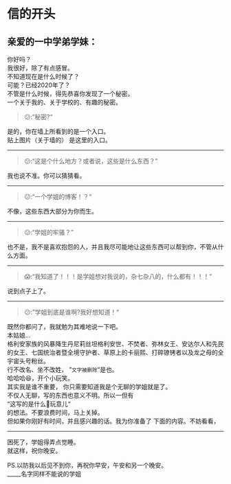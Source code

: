 # 信的开头
## 亲爱的一中学弟学妹：
  你好吗？  
  我很好，除了有点感冒。  
  不知道现在是什么时候了？  
  可能？已经2020年了？  
  不管是什么时候，得先恭喜你发现了一个秘密。  
一个关于我的、关于学校的、有趣的秘密。

>:confused::“秘密?“  

  是的，你在墙上所看到的是一个入口。  
贴上图片（关于墙的）  是这里的入口。
___
>:confused::“这是个什么地方？或者说，这些是什么东西？”

  我也说不准。你可以猜猜看。
___    
>:confused::“一个学姐的博客！？“  

  不像，这些东西大部分为你而生。  
___    
>:confused::“学姐的牢骚？”  

  也不是，我不是喜欢抱怨的人，并且我尽可能地让这些东西可以帮到你，不管从什么方面。  
___    
>:scream::“我知道了！！！是学姐想对我说的，杂七杂八的，什么都有！！！”  

  说到点子上了。  
___
>:confused::”学姐到底是谁啊?我好想知道！“

  既然你都问了，我就勉为其难地说一下吧。  
  本姑娘…  
格利安家族的风暴降生丹尼莉丝坦格利安世、不焚者、弥林女王、安达尔人和先民的女王、七国统治者暨全境守护者、草原上的卡丽熙、打碎镣铐者以及龙之母的全宇宙头号粉丝。  
  行不改名、坐不改姓， 
”`文字被删除`“是也。  
哈哈哈:laughing:，开个小玩笑。  
  其实我是谁不重要，
你只需要知道我是个无聊的学姐就是了。  
不仅人无聊，写的东西也意义不明。所以一但有  
    “这写的是什么:shit:玩意儿“  
的想法。不要浪费时间，马上关掉。  
  但如果你刚好有时间，并且感兴趣的话。我为你准备了
下面的内容。不妨看看，
***
困死了，学姐得弄点觉睡。  
就这样，祝你晚安。  


PS.以防我以后见不到你，再祝你早安，午安和另一个晚安。  
          _____名字同样不能说的学姐
